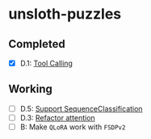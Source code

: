 # unsloth-puzzles

## Completed
- [x] D.1: [Tool Calling](https://colab.research.google.com/drive/17vz9O_0t74QuGt8b2tw4PSDSTOueG5CS)

## Working
- [ ] D.5: [Support SequenceClassification]()
- [ ] D.3: [Refactor attention]()
- [ ] B: Make `QLoRA` work with `FSDPv2`
